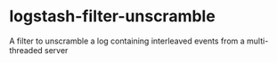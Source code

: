 # logstash-filter-unscramble
A filter to unscramble a log containing interleaved events from a multi-threaded server
